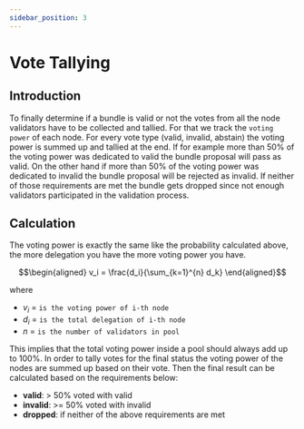 ```yaml
---
sidebar_position: 3
---
```


# Vote Tallying

## Introduction

To finally determine if a bundle is valid or not the votes from all the node validators have to be collected and tallied. For that we track the `voting power` of each node. For every vote type (valid, invalid, abstain) the voting power is summed up and tallied at the end. If for example more than 50% of the voting power was dedicated to valid the bundle proposal will pass as valid. On the other hand if more than 50% of the voting power was dedicated to invalid the bundle proposal will be rejected as invalid. If neither of those requirements are met the bundle gets dropped since not enough validators participated in the validation process.

## Calculation

The voting power is exactly the same like the probability calculated above, the more delegation you have the more voting power you have.

$$\begin{aligned}
v_i = \frac{d_i}{\sum_{k=1}^{n} d_k}
\end{aligned}$$

where

- $v_i$ = `is the voting power of i-th node`
- $d_i$ = `is the total delegation of i-th node`
- $n$ = `is the number of validators in pool`

This implies that the total voting power inside a pool should always add up to 100%. In order to tally votes for the final status the voting power of the nodes are summed up based on their vote. Then the final result can be calculated based on the requirements below:

- **valid**: > 50% voted with valid
- **invalid**: >= 50% voted with invalid
- **dropped**: if neither of the above requirements are met
